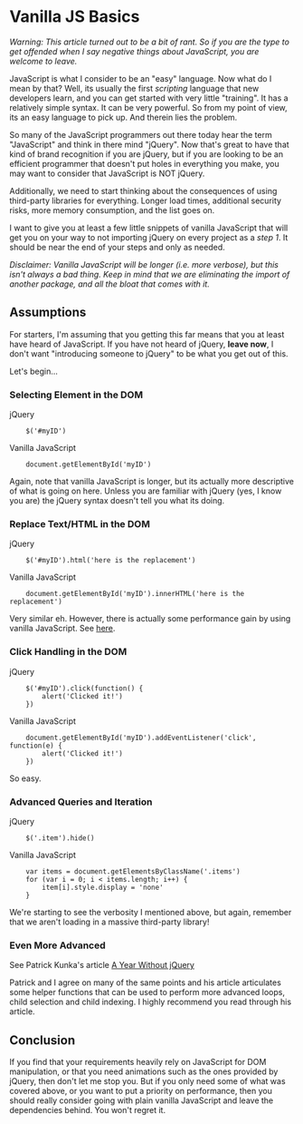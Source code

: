 # Vanilla JS Basics #

_Warning: This article turned out to be a bit of rant.  So if you are the type to get offended when I say negative things about JavaScript, you are welcome to leave._

JavaScript is what I consider to be an "easy" language.  Now what do I mean by that?  Well, its usually the first _scripting_ language that new developers learn, and you can get started with very little "training".  It has a relatively simple syntax.  It can be very powerful.  So from my point of view, its an easy language to pick up.  And therein lies the problem.

So many of the JavaScript programmers out there today hear the term "JavaScript" and think in there mind "jQuery".  Now that's great to have that kind of brand recognition if you are jQuery, but if you are looking to be an efficient programmer that doesn't put holes in everything you make, you may want to consider that JavaScript is NOT jQuery.

Additionally, we need to start thinking about the consequences of using third-party libraries for everything.  Longer load times, additional security risks, more memory consumption, and the list goes on.

I want to give you at least a few little snippets of vanilla JavaScript that will get you on your way to not importing jQuery on every project as a _step 1_.  It should be near the end of your steps and only as needed.

_Disclaimer: Vanilla JavaScript will be longer (i.e. more verbose), but this isn't always a bad thing.  Keep in mind that we are eliminating the import of another package, and all the bloat that comes with it._

## Assumptions ##

For starters, I'm assuming that you getting this far means that you at least have heard of JavaScript.  If you have not heard of jQuery, **leave now**, I don't want "introducing someone to jQuery" to be what you get out of this.

Let's begin...

### Selecting Element in the DOM ###

jQuery

        $('#myID')

Vanilla JavaScript

        document.getElementById('myID')

Again, note that vanilla JavaScript is longer, but its actually more descriptive of what is going on here.  Unless you are familiar with jQuery (yes, I know you are) the jQuery syntax doesn't tell you what its doing.

### Replace Text/HTML in the DOM ###

jQuery

        $('#myID').html('here is the replacement')

Vanilla JavaScript

        document.getElementById('myID').innerHTML('here is the replacement')

Very similar eh.  However, there is actually some performance gain by using vanilla JavaScript.  See [here](https://stackoverflow.com/questions/3563107/jquery-html-vs-innerhtml#answer-3563136).

### Click Handling in the DOM ###

jQuery

        $('#myID').click(function() {
            alert('Clicked it!')
        })

Vanilla JavaScript

        document.getElementById('myID').addEventListener('click', function(e) {
            alert('Clicked it!')
        })

So easy.

### Advanced Queries and Iteration ###

jQuery

        $('.item').hide()

Vanilla JavaScript

        var items = document.getElementsByClassName('.items')
        for (var i = 0; i < items.length; i++) {
            item[i].style.display = 'none'
        }

We're starting to see the verbosity I mentioned above, but again, remember that we aren't loading in a massive third-party library!

### Even More Advanced ###

See Patrick Kunka's article [A Year Without jQuery](https://blog.wearecolony.com/a-year-without-jquery/)

Patrick and I agree on many of the same points and his article articulates some helper functions that can be used to perform more advanced loops, child selection and child indexing.  I highly recommend you read through his article.

## Conclusion ##

If you find that your requirements heavily rely on JavaScript for DOM manipulation, or that you need animations such as the ones provided by jQuery, then don't let me stop you.  But if you only need some of what was covered above, or you want to put a priority on performance, then you should really consider going with plain vanilla JavaScript and leave the dependencies behind.  You won't regret it.